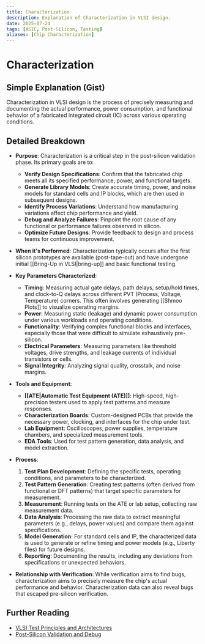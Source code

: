 ```yaml
---
title: Characterization
description: Explanation of Characterization in VLSI design.
date: 2025-07-24
tags: [ASIC, Post-Silicon, Testing]
aliases: [Chip Characterization]
---
```


# Characterization

## Simple Explanation (Gist)
Characterization in VLSI design is the process of precisely measuring and documenting the actual performance, power consumption, and functional behavior of a fabricated integrated circuit (IC) across various operating conditions.

## Detailed Breakdown

*   **Purpose**: Characterization is a critical step in the post-silicon validation phase. Its primary goals are to:
    *   **Verify Design Specifications**: Confirm that the fabricated chip meets all its specified performance, power, and functional targets.
    *   **Generate Library Models**: Create accurate timing, power, and noise models for standard cells and IP blocks, which are then used in subsequent designs.
    *   **Identify Process Variations**: Understand how manufacturing variations affect chip performance and yield.
    *   **Debug and Analyze Failures**: Pinpoint the root cause of any functional or performance failures observed in silicon.
    *   **Optimize Future Designs**: Provide feedback to design and process teams for continuous improvement.

*   **When it's Performed**: Characterization typically occurs after the first silicon prototypes are available (post-tape-out) and have undergone initial [[Bring-Up in VLSI|bring-up]] and basic functional testing.

*   **Key Parameters Characterized**: 
    *   **Timing**: Measuring actual gate delays, path delays, setup/hold times, and clock-to-Q delays across different PVT (Process, Voltage, Temperature) corners. This often involves generating [[Shmoo Plots]] to visualize operating margins.
    *   **Power**: Measuring static (leakage) and dynamic power consumption under various workloads and operating conditions.
    *   **Functionality**: Verifying complex functional blocks and interfaces, especially those that were difficult to simulate exhaustively pre-silicon.
    *   **Electrical Parameters**: Measuring parameters like threshold voltages, drive strengths, and leakage currents of individual transistors or cells.
    *   **Signal Integrity**: Analyzing signal quality, crosstalk, and noise margins.

*   **Tools and Equipment**: 
    *   **[[ATE|Automatic Test Equipment (ATE)]]**: High-speed, high-precision testers used to apply test patterns and measure responses.
    *   **Characterization Boards**: Custom-designed PCBs that provide the necessary power, clocking, and interfaces for the chip under test.
    *   **Lab Equipment**: Oscilloscopes, power supplies, temperature chambers, and specialized measurement tools.
    *   **EDA Tools**: Used for test pattern generation, data analysis, and model extraction.

*   **Process**: 
    1.  **Test Plan Development**: Defining the specific tests, operating conditions, and parameters to be characterized.
    2.  **Test Pattern Generation**: Creating test patterns (often derived from functional or DFT patterns) that target specific parameters for measurement.
    3.  **Measurement**: Running tests on the ATE or lab setup, collecting raw measurement data.
    4.  **Data Analysis**: Processing the raw data to extract meaningful parameters (e.g., delays, power values) and compare them against specifications.
    5.  **Model Generation**: For standard cells and IP, the characterized data is used to generate or refine timing and power models (e.g., Liberty files) for future designs.
    6.  **Reporting**: Documenting the results, including any deviations from specifications or unexpected behaviors.

*   **Relationship with Verification**: While verification aims to find bugs, characterization aims to precisely measure the chip's actual performance and behavior. Characterization data can also reveal bugs that escaped pre-silicon verification.

## Further Reading

*   [VLSI Test Principles and Architectures](https://www.amazon.com/VLSI-Test-Principles-Architectures-Wang/dp/0123706015)
*   [Post-Silicon Validation and Debug](https://www.amazon.com/Post-Silicon-Validation-Debug-Prabhat-Mishra/dp/1461404990)